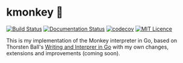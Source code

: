 # kmonkey :monkey:

[![Build Status](https://travis-ci.com/kscarlett/kmonkey.svg?token=NgSg1ht8TydEy5HKiMzP&branch=master)](https://travis-ci.com/kscarlett/monkey) [![Documentation Status](https://readthedocs.org/projects/kmonkey/badge/?version=latest)](http://kmonkey.readthedocs.io/en/latest/?badge=latest) [![codecov](https://codecov.io/gh/kscarlett/kmonkey/branch/master/graph/badge.svg)](https://codecov.io/gh/kscarlett/kmonkey) 
 [![MIT Licence](https://badges.frapsoft.com/os/mit/mit.svg?v=103)](https://opensource.org/licenses/mit-license.php) 


This is my implementation of the Monkey interpreter in Go, based on Thorsten Ball's [Writing and Interprer in Go](https://interpreterbook.com/) with my own changes, extensions and improvements (coming soon).
